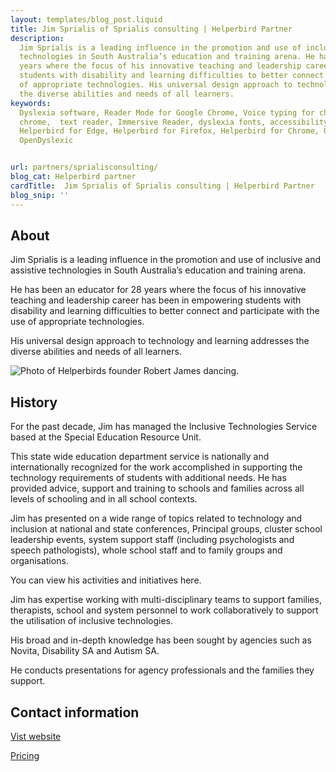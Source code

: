 ```yaml
---
layout: templates/blog_post.liquid
title: Jim Sprialis of Sprialis consulting | Helperbird Partner
description:
  Jim Sprialis is a leading influence in the promotion and use of inclusive and assistive
  technologies in South Australia’s education and training arena. He has been an educator for 28
  years where the focus of his innovative teaching and leadership career has been in empowering
  students with disability and learning difficulties to better connect and participate with the use
  of appropriate technologies. His universal design approach to technology and learning addresses
  the diverse abilities and needs of all learners.
keywords:
  Dyslexia software, Reader Mode for Google Chrome, Voice typing for chrome, Text to speech for
  chrome,  text reader, Immersive Reader, dyslexia fonts, accessibility software, dyslexia software,
  Helperbird for Edge, Helperbird for Firefox, Helperbird for Chrome, Opendyslexic for Chrome,
  OpenDyslexic


url: partners/sprialisconsulting/
blog_cat: Helperbird partner
cardTitle:  Jim Sprialis of Sprialis consulting | Helperbird Partner
blog_snip: ''
---
```


## About

Jim Sprialis is a leading influence in the promotion and use of inclusive and assistive technologies in South Australia’s education and training arena. 

He has been an educator for 28 years where the focus of his innovative teaching and leadership career has been in empowering students with disability and learning difficulties to better connect and participate with the use of appropriate technologies. 

His universal design approach to technology and learning addresses the diverse abilities and needs of all learners.

![Photo of Helperbirds founder Robert James dancing.](https://www.sprialisconsulting.com/uploads/3/0/7/0/30701617/dsc-0063_orig.jpg)


## History


For the past decade, Jim has managed the Inclusive Technologies Service based at the Special Education Resource Unit.  

This state wide education department service is nationally and internationally recognized for the work accomplished in supporting the technology requirements of students with additional needs.
He has provided advice, support and training to schools and families across all levels of schooling and in all school contexts.

Jim has presented on a wide range of topics related to technology and inclusion at national and
state conferences, Principal groups, cluster school leadership events, system support staff (including psychologists and speech pathologists), whole school staff and to family groups and organisations.

You can view his activities and initiatives here.

Jim has expertise working with multi-disciplinary teams to support families, therapists, school and system personnel to work collaboratively to support the utilisation of inclusive technologies. 

His broad and in-depth knowledge has been sought by agencies such as Novita, Disability SA and Autism SA. 

He conducts presentations for agency professionals and the families they support.

## Contact information

[Vist website](https://www.sprialisconsulting.com/about.html)

[Pricing](/pricing/)

